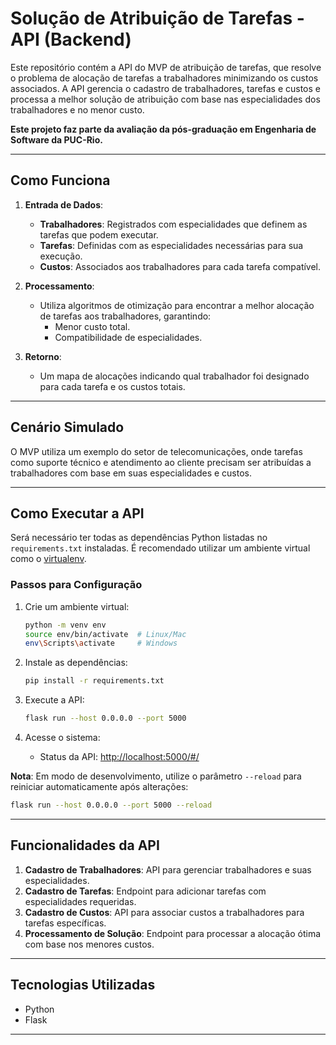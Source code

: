 
# Solução de Atribuição de Tarefas - API (Backend)

Este repositório contém a API do MVP de atribuição de tarefas, que resolve o problema de alocação de tarefas a trabalhadores minimizando os custos associados. A API gerencia o cadastro de trabalhadores, tarefas e custos e processa a melhor solução de atribuição com base nas especialidades dos trabalhadores e no menor custo.

**Este projeto faz parte da avaliação da pós-graduação em Engenharia de Software da PUC-Rio.**

---

## Como Funciona

1. **Entrada de Dados**:
   - **Trabalhadores**: Registrados com especialidades que definem as tarefas que podem executar.
   - **Tarefas**: Definidas com as especialidades necessárias para sua execução.
   - **Custos**: Associados aos trabalhadores para cada tarefa compatível.

2. **Processamento**:
   - Utiliza algoritmos de otimização para encontrar a melhor alocação de tarefas aos trabalhadores, garantindo:
     - Menor custo total.
     - Compatibilidade de especialidades.

3. **Retorno**:
   - Um mapa de alocações indicando qual trabalhador foi designado para cada tarefa e os custos totais.

---

## Cenário Simulado

O MVP utiliza um exemplo do setor de telecomunicações, onde tarefas como suporte técnico e atendimento ao cliente precisam ser atribuídas a trabalhadores com base em suas especialidades e custos.

---

## Como Executar a API

Será necessário ter todas as dependências Python listadas no `requirements.txt` instaladas. É recomendado utilizar um ambiente virtual como o [virtualenv](https://virtualenv.pypa.io/en/latest/installation.html).

### Passos para Configuração

1. Crie um ambiente virtual:
   ```bash
   python -m venv env
   source env/bin/activate  # Linux/Mac
   env\Scripts\activate     # Windows
   ```

2. Instale as dependências:
   ```bash
   pip install -r requirements.txt
   ```

3. Execute a API:
   ```bash
   flask run --host 0.0.0.0 --port 5000
   ```

4. Acesse o sistema:
   - Status da API: [http://localhost:5000/#/](http://localhost:5000/#/)

**Nota**: Em modo de desenvolvimento, utilize o parâmetro `--reload` para reiniciar automaticamente após alterações:
```bash
flask run --host 0.0.0.0 --port 5000 --reload
```

---

## Funcionalidades da API
1. **Cadastro de Trabalhadores**: API para gerenciar trabalhadores e suas especialidades.
2. **Cadastro de Tarefas**: Endpoint para adicionar tarefas com especialidades requeridas.
3. **Cadastro de Custos**: API para associar custos a trabalhadores para tarefas específicas.
4. **Processamento de Solução**: Endpoint para processar a alocação ótima com base nos menores custos.

---

## Tecnologias Utilizadas
- Python
- Flask

---

